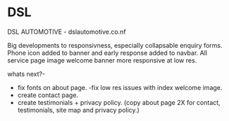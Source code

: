 # DSL
DSL AUTOMOTIVE - dslautomotive.co.nf

Big developments to responsivness, especially collapsable enquiry forms.
Phone icon added to banner and early response added to navbar.
All service page image welcome banner more responsive at low res.


whats next?-

- fix fonts on about page.
-fix low res issues with index welcome image.
- create contact page.
- create testimonials + privacy policy.
(copy about page 2X for contact, testimonials, site map and privacy policy.)



